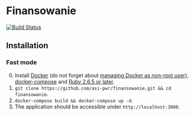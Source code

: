 # Finansowanie

[![Build Status](https://travis-ci.com/asi-pwr/finansowanie.svg?branch=master)](https://travis-ci.com/asi-pwr/finansowanie)

## Installation

### Fast mode

0. Install [Docker](https://docs.docker.com/engine/installation/linux/docker-ce/ubuntu/) (do not forget about [managing Docker as non-root user](https://docs.docker.com/engine/installation/linux/linux-postinstall/#manage-docker-as-a-non-root-user)), [docker-compose](https://docs.docker.com/compose/install/) and [Ruby 2.6.5 or later](https://gorails.com/setup/ubuntu/18.04).
1. `git clone https://github.com/asi-pwr/finansowanie.git && cd finansowanie`.
2. `docker-compose build && docker-compose up -d`.
3. The application should be accessible under `http://localhost:3000`.
